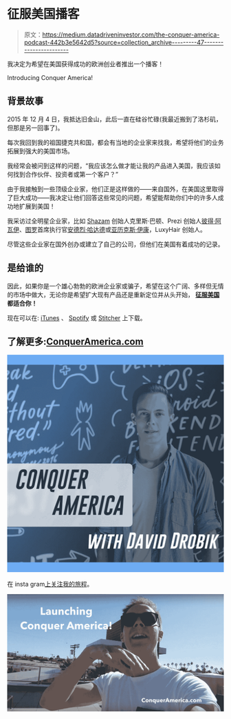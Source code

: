 # 征服美国播客

> 原文：<https://medium.datadriveninvestor.com/the-conquer-america-podcast-442b3e5642d5?source=collection_archive---------47----------------------->

我决定为希望在美国获得成功的欧洲创业者推出一个播客！

Introducing Conquer America!

## 背景故事

2015 年 12 月 4 日，我抵达旧金山，此后一直在硅谷忙碌(我最近搬到了洛杉矶，但那是另一回事了)。

每次我回到我的祖国捷克共和国，都会有当地的企业家来找我，希望将他们的业务拓展到强大的美国市场。

我经常会被问到这样的问题，“我应该怎么做才能让我的产品进入美国，我应该如何找到合作伙伴、投资者或第一个客户？”

由于我接触到一些顶级企业家，他们正是这样做的——来自国外，在美国这里取得了巨大成功——我决定让他们回答这些常见的问题，希望能帮助你们中的许多人成功地扩展到美国！

我采访过全明星企业家，比如 [Shazam](https://medium.com/u/cb2a0fe3db56?source=post_page-----442b3e5642d5--------------------------------) 创始人克里斯·巴顿、Prezi 创始人[彼得·阿瓦伊](https://medium.com/u/42cfc23173e0?source=post_page-----442b3e5642d5--------------------------------)、[图罗](https://medium.com/u/fe2b8fd18bc?source=post_page-----442b3e5642d5--------------------------------)首席执行官[安德烈·哈达德](https://medium.com/u/d3fecedd6d04?source=post_page-----442b3e5642d5--------------------------------)或[亚历克斯·伊康](https://medium.com/u/e75ab2f825be?source=post_page-----442b3e5642d5--------------------------------)，LuxyHair 创始人。

尽管这些企业家在国外创办或建立了自己的公司，但他们在美国有着成功的记录。

## 是给谁的

因此，如果你是一个雄心勃勃的欧洲企业家或骗子，希望在这个广阔、多样但无情的市场中做大，无论你是希望扩大现有产品还是重新定位并从头开始， [**征服美国**](http://www.conqueramerica.com) **都适合你！**

现在可以在: [iTunes](https://itunes.apple.com/us/podcast/about-conquer-america-podcast-for-european-founders/id1405756355?i=1000414926652) 、 [Spotify](https://open.spotify.com/show/4mkwrhPh7WjL26Lh12KOnO?si=i1R0UXKVTaKTP84XpdSmrA) 或 [Stitcher](https://www.stitcher.com/podcast/david-drobik/conquer-america-with-david-drobik) 上下载。

## 了解更多:[ConquerAmerica.com](http://www.conqueramerica.com)

![](img/15e52190bf2f5b751254829766487a0b.png)

在 insta gram[上关注我的旅程](http://instagram.com/daviddrobik)。

![](img/25ce8c7b83abada24fb562cb9273e722.png)